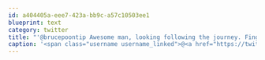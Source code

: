 ```yaml
---
id: a404405a-eee7-423a-bb9c-a57c10503ee1
blueprint: text
category: twitter
title: "'@brucepoontip Awesome man, looking following the journey. Fingers crossed for you on the weather this time around"
caption: '<span class="username username_linked">@<a href="https://twitter.com/brucepoontip" title="Bruce Poon Tip">brucepoontip</a></span> Awesome man, looking following the journey. Fingers crossed for you on the weather this time around'
---
```

